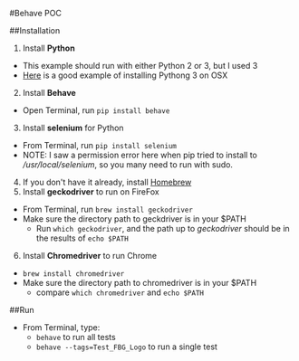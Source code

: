#Behave POC

##Installation

1. Install **Python**
  * This example should run with either Python 2 or 3, but I used 3
  * [Here](http://docs.python-guide.org/en/latest/starting/install3/osx/) is a good example of installing Pythong 3 on OSX
2. Install **Behave**
  * Open Terminal, run `pip install behave`
3. Install **selenium** for Python
  * From Terminal, run `pip install selenium`
  * NOTE: I saw a permission error here when pip tried to install to _/usr/local/selenium_, so you many need to run with sudo.
4. If you don't have it already, install [Homebrew](https://brew.sh/)
5. Install **geckodriver** to run on FireFox
  * From Terminal, run `brew install geckodriver`
  * Make sure the directory path to geckdriver is in your $PATH
    * Run `which geckodriver`, and the path up to _geckodriver_ should be in the results of `echo $PATH`
6. Install **Chromedriver** to run Chrome
  * `brew install chromedriver`
  * Make sure the directory path to chromedriver is in your $PATH
    * compare `which chromedriver` and  `echo $PATH`

##Run
* From Terminal, type:
  * `behave` to run all tests
  * `behave --tags=Test_FBG_Logo` to run a single test
